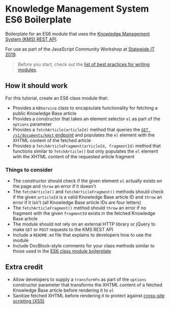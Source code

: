 # Knowledge Management System ES6 Boilerplate

Boilerplate for an ES6 module that uses the [Knowledge Management System (KMS) REST API](https://developers.iu.edu/resources/kms-rest/public-api/).

For use as part of the JavaScript Community Workshop at [Statewide IT 2019](https://statewideit.iu.edu/).

> Before you start, check out the [list of best practices for writing modules](https://github.com/scottanthonymurray/es6-workshop-boilerplate/blob/master/README.md).

## How it should work

For this tutorial, create an ES6 class module that:

- Provides a `KBService` class to encapsulate functionality for fetching a public Knowledge Base article
- Provides a constructor that takes an element selector `el` as part of the `options` parameter
- Provides a `fetchArticle(articleId)` method that queries the [`GET /v1/documents/kmst` endpoint](https://developers.iu.edu/resources/kms-rest/public-api/#documents) and populates the `el` element with the XHTML content of the fetched article
- Provides a `fetchArticleFragment(articleId, fragmentId)` method that functions similar to `fetchArticle()` but only populates the `el` element with the XHTML content of the requested article fragment

### Things to consider

- The constructor should check if the given element `el` actually exists on the page and `throw` an error if it doesn't
- The `fetchArticle()` and `fetchArticleFragment()` methods should check if the given `articleId` is a valid Knowledge Base article ID and `throw` an error if it isn't (all Knowledge Base article IDs are four letters)
- The `fetchArticleFragment()` method should `throw` an error if no fragment with the given `fragmentId` exists in the fetched Knowledge Base article
- The module should not rely on an external HTTP library or jQuery to make `GET` or `POST` requests to the KMS REST API
- Include a `README.md` file that explains to developers how to use the module
- Include DocBlock-style comments for your class methods similar to those used in the [ES6 class module boilerplate](https://github.com/scottanthonymurray/es6-workshop-boilerplate/blob/master/ModuleName.js)

## Extra credit

- Allow developers to supply a `transformFn` as part of the `options` constructor parameter that transforms the XHTML content of a fetched Knowledge Base article before rendering it to `el`
- Sanitize fetched XHTML before rendering it to protect against [cross-site scripting (XSS)](https://github.com/OWASP/CheatSheetSeries/blob/master/cheatsheets/Cross_Site_Scripting_Prevention_Cheat_Sheet.md)